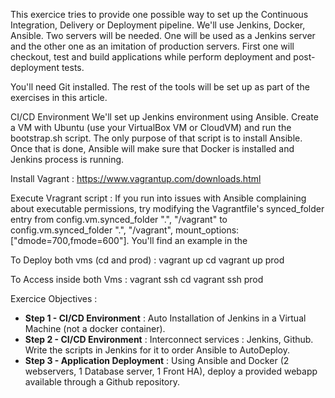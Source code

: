 This exercice tries to provide one possible way to set up the Continuous Integration, Delivery or Deployment pipeline. We'll use Jenkins, Docker, Ansible. Two servers will be needed. One will be used as a Jenkins server and the other one as an imitation of production servers. First one will checkout, test and build applications while perform deployment and post-deployment tests.

You'll need Git installed. The rest of the tools will be set up as part of the exercises in this article.

CI/CD Environment
We'll set up Jenkins environment using Ansible. Create a VM with Ubuntu (use your VirtualBox VM or CloudVM) and run the bootstrap.sh script. The only purpose of that script is to install Ansible. Once that is done, Ansible will make sure that Docker is installed and Jenkins process is running.

Install Vagrant :
https://www.vagrantup.com/downloads.html

Execute Vragrant script :
If you run into issues with Ansible complaining about executable permissions, try modifying the Vagrantfile's synced_folder entry from config.vm.synced_folder ".", "/vagrant" to
config.vm.synced_folder ".", "/vagrant", mount_options: ["dmode=700,fmode=600"]. You'll find an example in the

To Deploy both vms (cd and prod) :
vagrant up cd
vagrant up prod

To Access inside both Vms :
vagrant ssh cd
vagrant ssh prod


Exercice Objectives :
* **Step 1 - CI/CD Environment** : Auto Installation of Jenkins in a Virtual Machine (not a docker container). 
* **Step 2 - CI/CD Environment** : Interconnect services : Jenkins, Github. Write the scripts in Jenkins for it to order Ansible to AutoDeploy. 
* **Step 3 - Application Deployment** : Using Ansible and Docker (2 webservers, 1 Database server, 1 Front HA), deploy a provided webapp available through a Github repository.


